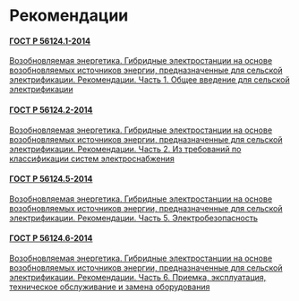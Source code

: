 # Рекомендации

#### [ГОСТ Р 56124.1-2014](gost/56124.1-2014.md)

<a href="~/files/56124.1-2014.pdf" onclick="openPdf('56124.1-2014.pdf', 'application/pdf');">Возобновляемая энергетика. Гибридные электростанции на основе возобновляемых источников энергии, предназначенные для сельской электрификации. Рекомендации. Часть 1. Общее введение для сельской электрификации </a>

#### [ГОСТ Р 56124.2-2014](gost/56124.2-2014.md)

<a href="~/files/56124.2-2014.pdf" onclick="openPdf('56124.2-2014.pdf', 'application/pdf');">Возобновляемая энергетика. Гибридные электростанции на основе возобновляемых источников энергии, предназначенные для сельской электрификации. Рекомендации. Часть 2. Из требований по классификации систем электроснабжения </a>

#### [ГОСТ Р 56124.5-2014](gost/56124.5-2014.md)

<a href="~/files/56124.5-2014.pdf" onclick="openPdf('56124.5-2014.pdf', 'application/pdf');">Возобновляемая энергетика. Гибридные электростанции на основе возобновляемых источников энергии, предназначенные для сельской электрификации. Рекомендации. Часть 5. Электробезопасность </a>

#### [ГОСТ Р 56124.6-2014](gost/56124.6-2014.md)

<a href="~/files/56124.6-2014.pdf" onclick="openPdf('56124.6-2014.pdf', 'application/pdf');">Возобновляемая энергетика. Гибридные электростанции на основе возобновляемых источников энергии, предназначенные для сельской электрификации. Рекомендации. Часть 6. Приемка, эксплуатация, техническое обслуживание и замена оборудования </a>
